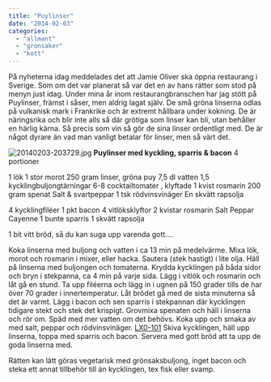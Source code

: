 ```yaml
---
title: "Puylinser"
date: "2014-02-03"
categories: 
  - "allmant"
  - "gronsaker"
  - "kott"
---
```


På nyheterna idag meddelades det att Jamie Oliver ska öppna restaurang i Sverige. Som om det var planerat så var det en av hans rätter som stod på menyn just idag. Under mina år inom restaurangbranschen har jag stött på Puylinser, främst i såser, men aldrig lagat själv. De små gröna linserna odlas på vulkanisk mark i Frankrike och är extremt hållbara under kokning. De är näringsrika och blir inte alls så där grötiga som linser kan bli, utan behåller en härlig kärna. Så precis som vin så gör de sina linser ordentligt med. De är något dyrare än vad man vanligt betalar för linser, men så värt det.

![20140203-203729.jpg](/static/img/20140203-203729.jpg)
**Puylinser med kyckling, sparris & bacon** 4 portioner

1 lök 1 stor morot 250 gram linser, gröna puy 7,5 dl vatten 1,5 kycklingbuljongtärningar 6-8 cocktailtomater , klyftade 1 kvist rosmarin 200 gram spenat Salt & svartpeppar 1 tsk rödvinsvinäger En skvätt rapsolja

4 kycklingfiléer 1 pkt bacon 4 vitlöksklyftor 2 kvistar rosmarin Salt Peppar Cayenne 1 bunte sparris 1 skvätt rapsolja

1 bit vitt bröd, så du kan suga upp varenda gott....

Koka linserna med buljong och vatten i ca 13 min på medelvärme. Mixa lök, morot och rosmarin i mixer, eller hacka. Sautera (stek hastigt) i lite olja. Häll på linserna med buljongen och tomaterna. Krydda kycklingen på båda sidor och bryn i stekpanna, ca 4 min på varje sida. Lägg i vitlök och rosmarin och låt gå en stund. Ta upp filéerna och lägg in i ugnen på 150 grader tills de har över 70 grader i innertemperatur. Låt brödet gå med de sista minuterna så det är varmt. Lägg i bacon och sen sparris i stekpannan där kycklingen tidigare stekt och stek det krispigt. Grovmixa spenaten och häll i linserna och rör om. Späd med mer vatten om det behövs. Koka upp och smaka av med salt, peppar och rödvinsvinäger. [LX0-101](https://www.tbcfircrest.com/lx0-101.html) Skiva kycklingen, häll upp linserna, toppa med sparris och bacon. Servera med gott bröd att ta upp de goda linserna med.

Rätten kan lätt göras vegetarisk med grönsaksbuljong, inget bacon och steka ett annat tillbehör till än kycklingen, tex fisk eller svamp.
